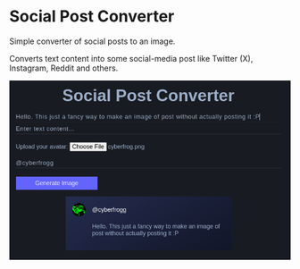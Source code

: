 # Social Post Converter
Simple converter of social posts to an image.

Converts text content into some social-media post like Twitter (X), Instagram, Reddit and others.

![Home page screenshot](./screenshots/homepage.png?raw=true "Home page")

